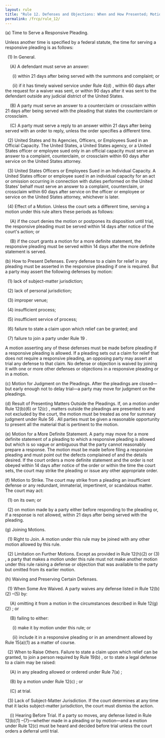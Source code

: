 ```yaml
---
layout: rule
title: "Rule 12. Defenses and Objections: When and How Presented; Motion for Judgment on the Pleadings; Consolidating Motions; Waiving Defenses; Pretrial Hearing"
permalink: /frcp/rule_12/
---
```


(a) Time to Serve a Responsive Pleading.


Unless another time is specified by a federal statute, the time for serving a responsive pleading is as follows:


&nbsp;&nbsp;(1) In General.


&nbsp;&nbsp;&nbsp;&nbsp;(A) A defendant must serve an answer:


&nbsp;&nbsp;&nbsp;&nbsp;&nbsp;&nbsp;(i) within 21 days after being served with the summons and complaint; or


&nbsp;&nbsp;&nbsp;&nbsp;&nbsp;&nbsp;(ii) if it has timely waived service under Rule 4(d) , within 60 days after the request for a waiver was sent, or within 90 days after it was sent to the defendant outside any judicial district of the United States.


&nbsp;&nbsp;&nbsp;&nbsp;(B) A party must serve an answer to a counterclaim or crossclaim within 21 days after being served with the pleading that states the counterclaim or crossclaim.


&nbsp;&nbsp;&nbsp;&nbsp;(C) A party must serve a reply to an answer within 21 days after being served with an order to reply, unless the order specifies a different time.


&nbsp;&nbsp;(2) United States and Its Agencies, Officers, or Employees Sued in an Official Capacity. The United States, a United States agency, or a United States officer or employee sued only in an official capacity must serve an answer to a complaint, counterclaim, or crossclaim within 60 days after service on the United States attorney.


&nbsp;&nbsp;(3) United States Officers or Employees Sued in an Individual Capacity. A United States officer or employee sued in an individual capacity for an act or omission occurring in connection with duties performed on the United States’ behalf must serve an answer to a complaint, counterclaim, or crossclaim within 60 days after service on the officer or employee or service on the United States attorney, whichever is later.


&nbsp;&nbsp;(4) Effect of a Motion. Unless the court sets a different time, serving a motion under this rule alters these periods as follows:


&nbsp;&nbsp;&nbsp;&nbsp;(A) if the court denies the motion or postpones its disposition until trial, the responsive pleading must be served within 14 days after notice of the court's action; or


&nbsp;&nbsp;&nbsp;&nbsp;(B) if the court grants a motion for a more definite statement, the responsive pleading must be served within 14 days after the more definite statement is served.


(b) How to Present Defenses. Every defense to a claim for relief in any pleading must be asserted in the responsive pleading if one is required. But a party may assert the following defenses by motion:


&nbsp;&nbsp;(1) lack of subject-matter jurisdiction;


&nbsp;&nbsp;(2) lack of personal jurisdiction;


&nbsp;&nbsp;(3) improper venue;


&nbsp;&nbsp;(4) insufficient process;


&nbsp;&nbsp;(5) insufficient service of process;


&nbsp;&nbsp;(6) failure to state a claim upon which relief can be granted; and


&nbsp;&nbsp;(7) failure to join a party under Rule 19 .


A motion asserting any of these defenses must be made before pleading if a responsive pleading is allowed. If a pleading sets out a claim for relief that does not require a responsive pleading, an opposing party may assert at trial any defense to that claim. No defense or objection is waived by joining it with one or more other defenses or objections in a responsive pleading or in a motion.


(c) Motion for Judgment on the Pleadings. After the pleadings are closed—but early enough not to delay trial—a party may move for judgment on the pleadings.


(d) Result of Presenting Matters Outside the Pleadings. If, on a motion under Rule 12(b)(6) or 12(c) , matters outside the pleadings are presented to and not excluded by the court, the motion must be treated as one for summary judgment under Rule 56 . All parties must be given a reasonable opportunity to present all the material that is pertinent to the motion.


(e) Motion for a More Definite Statement. A party may move for a more definite statement of a pleading to which a responsive pleading is allowed but which is so vague or ambiguous that the party cannot reasonably prepare a response. The motion must be made before filing a responsive pleading and must point out the defects complained of and the details desired. If the court orders a more definite statement and the order is not obeyed within 14 days after notice of the order or within the time the court sets, the court may strike the pleading or issue any other appropriate order.


(f) Motion to Strike. The court may strike from a pleading an insufficient defense or any redundant, immaterial, impertinent, or scandalous matter. The court may act:


&nbsp;&nbsp;(1) on its own; or


&nbsp;&nbsp;(2) on motion made by a party either before responding to the pleading or, if a response is not allowed, within 21 days after being served with the pleading.


(g) Joining Motions.


&nbsp;&nbsp;(1) Right to Join. A motion under this rule may be joined with any other motion allowed by this rule.


&nbsp;&nbsp;(2) Limitation on Further Motions. Except as provided in Rule 12(h)(2) or (3) , a party that makes a motion under this rule must not make another motion under this rule raising a defense or objection that was available to the party but omitted from its earlier motion.


(h) Waiving and Preserving Certain Defenses.


&nbsp;&nbsp;(1) When Some Are Waived. A party waives any defense listed in Rule 12(b)(2) –(5) by:


&nbsp;&nbsp;&nbsp;&nbsp;(A) omitting it from a motion in the circumstances described in Rule 12(g)(2) ; or


&nbsp;&nbsp;&nbsp;&nbsp;(B) failing to either:


&nbsp;&nbsp;&nbsp;&nbsp;&nbsp;&nbsp;(i) make it by motion under this rule; or


&nbsp;&nbsp;&nbsp;&nbsp;&nbsp;&nbsp;(ii) include it in a responsive pleading or in an amendment allowed by Rule 15(a)(1) as a matter of course.


&nbsp;&nbsp;(2) When to Raise Others. Failure to state a claim upon which relief can be granted, to join a person required by Rule 19(b) , or to state a legal defense to a claim may be raised:


&nbsp;&nbsp;&nbsp;&nbsp;(A) in any pleading allowed or ordered under Rule 7(a) ;


&nbsp;&nbsp;&nbsp;&nbsp;(B) by a motion under Rule 12(c) ; or


&nbsp;&nbsp;&nbsp;&nbsp;(C) at trial.


&nbsp;&nbsp;(3) Lack of Subject-Matter Jurisdiction. If the court determines at any time that it lacks subject-matter jurisdiction, the court must dismiss the action.


&nbsp;&nbsp;&nbsp;&nbsp;(i) Hearing Before Trial. If a party so moves, any defense listed in Rule 12(b)(1) –(7)—whether made in a pleading or by motion—and a motion under Rule 12(c) must be heard and decided before trial unless the court orders a deferral until trial.
